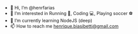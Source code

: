- 👋 Hi, I’m @henrfarias
- 👀 I’m interested in Running 🏃, Coding 💻, Playing soccer ⚽
- 🌱 I’m currently learning NodeJS (deep)
- 📫 How to reach me henrique.biasibetti@gmail.com

<!---
henrfarias/henrfarias is a ✨ special ✨ repository because its `README.md` (this file) appears on your GitHub profile.
You can click the Preview link to take a look at your changes.
--->
